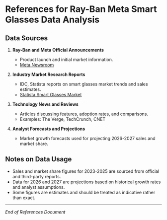 # References for Ray-Ban Meta Smart Glasses Data Analysis

## Data Sources

1. **Ray-Ban and Meta Official Announcements**  
   - Product launch and initial market information.  
   - [Meta Newsroom](https://about.fb.com/news/)

2. **Industry Market Research Reports**  
   - IDC, Statista reports on smart glasses market trends and sales estimates.  
   - [Statista Smart Glasses Market](https://www.statista.com/topics/xxxx)

3. **Technology News and Reviews**  
   - Articles discussing features, adoption rates, and comparisons.  
   - Examples: The Verge, TechCrunch, CNET

4. **Analyst Forecasts and Projections**  
   - Market growth forecasts used for projecting 2026-2027 sales and market share.

## Notes on Data Usage

- Sales and market share figures for 2023-2025 are sourced from official and third-party reports.  
- Data for 2026 and 2027 are projections based on historical growth rates and analyst assumptions.  
- Some figures are estimates and should be treated as indicative rather than exact.

---

*End of References Document*
